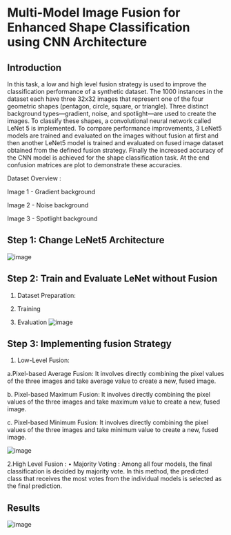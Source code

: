 # Multi-Model Image Fusion for Enhanced Shape Classification using CNN Architecture
 ## Introduction
 In this task, a low and high level fusion strategy is used to improve the classification
 performance of a synthetic dataset. The 1000 instances in the dataset each have three
 32x32 images that represent one of the four geometric shapes (pentagon, circle, square, or
 triangle). Three distinct background types—gradient, noise, and spotlight—are used to
 create the images. To classify these shapes, a convolutional neural network called LeNet
 5 is implemented. To compare performance improvements, 3 LeNet5 models are trained
 and evaluated on the images without fusion at first and then another LeNet5 model is
 trained and evaluated on fused image dataset obtained from the defined fusion strategy.
 Finally the increased accuracy of the CNN model is achieved for the shape classification
 task. At the end confusion matrices are plot to demonstrate these accuracies.

 Dataset Overview :

 
  Image 1 - Gradient background 
 
  
  Image 2 - Noise background 
  
  
  Image 3 - Spotlight background




 ##  Step 1: Change LeNet5 Architecture
![image](https://github.com/user-attachments/assets/57dac9e6-c8c1-46bb-8fbb-589060cbbafe)

 
## Step 2: Train and Evaluate LeNet without Fusion 
1. Dataset Preparation:


2. Training 


3. Evaluation 
![image](https://github.com/user-attachments/assets/f0c99e68-7764-4257-bb52-36b4b6d5aec7)



## Step 3: Implementing fusion Strategy
1. Low-Level Fusion:


a.Pixel-based Average Fusion: It involves directly combining the pixel values of the three images and take average value to create a new, fused image.


b. Pixel-based Maximum Fusion: It involves directly combining the pixel values of the three images and take maximum value to create a new, fused image.


c. Pixel-based Minimum Fusion: It involves directly combining the pixel values of the three images and take minimum value to create a new, fused image.


![image](https://github.com/user-attachments/assets/c77a6c23-3213-4b3c-ba10-bbabe200ef7f)


2.High Level Fusion :
• Majority Voting : Among all four models, the final classification is decided by majority vote. In this method, the predicted class that receives the most votes from the individual models is selected as the final prediction.            


## Results 
![image](https://github.com/user-attachments/assets/3eb2656c-cc2a-4cc7-b1ba-d76375de7468)

 
